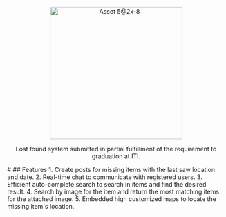 <p align="center">
<img width="306" alt="Asset 5@2x-8" src="https://user-images.githubusercontent.com/75117329/171201550-9beadd6c-611f-492f-b06c-b1d81bc29d7f.png">
</p>
<p align="center">
  Lost found system submitted in partial fulfillment of the requirement to graduation at ITI.
 </p>
#
## Features
1. Create posts for missing items with the last saw location and date.
2. Real-time chat to communicate with registered users.
3. Efficient auto-complete search to search in items and find the desired result.
4. Search by image for the item and return the most matching items for the attached image.
5. Embedded high customized maps to locate the missing item's location.
